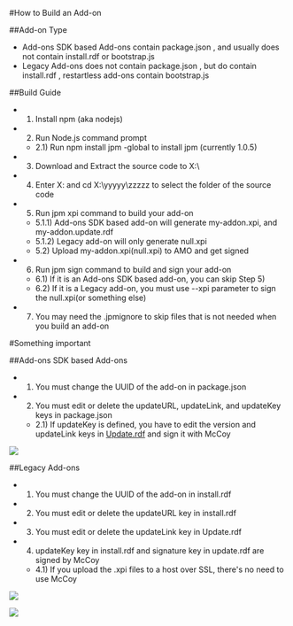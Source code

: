 #How to Build an Add-on

##Add-on Type
- Add-ons SDK based Add-ons contain package.json , and usually does not contain install.rdf or bootstrap.js
- Legacy Add-ons does not contain package.json , but do contain install.rdf , restartless add-ons contain bootstrap.js

##Build Guide
- 1) Install npm (aka nodejs)
- 2) Run Node.js command prompt
  - 2.1) Run npm install jpm -global to install jpm (currently 1.0.5)
- 3) Download and Extract the source code to X:\
- 4) Enter X: and cd X:\yyyyy\zzzzz to select the folder of the source code
- 5) Run jpm xpi command to build your add-on
  - 5.1.1) Add-ons SDK based add-on will generate my-addon.xpi, and my-addon.update.rdf
  - 5.1.2) Legacy add-on will only generate null.xpi
  - 5.2) Upload my-addon.xpi(null.xpi) to AMO and get signed
- 6) Run jpm sign command to build and sign your add-on
  - 6.1) If it is an Add-ons SDK based add-on, you can skip Step 5)
  - 6.2) If it is a Legacy add-on, you must use --xpi parameter to sign the null.xpi(or something else)
- 7) You may need the .jpmignore to skip files that is not needed when you build an add-on

#Something important

##Add-ons SDK based Add-ons
- 1) You must change the UUID of the add-on in package.json
- 2) You must edit or delete the updateURL, updateLink, and updateKey keys in package.json
  - 2.1) If updateKey is defined, you have to edit the version and updateLink keys in <a href="https://goo.gl/hHAx3m">Update.rdf</a> and sign it with McCoy

<p><img src="http://i66.tinypic.com/ml5abm.png"></p>

##Legacy Add-ons
- 1) You must change the UUID of the add-on in install.rdf
- 2) You must edit or delete the updateURL key in install.rdf
- 3) You must edit or delete the updateLink key in Update.rdf
- 4) updateKey key in install.rdf and signature key in update.rdf are signed by McCoy
  - 4.1) If you upload the .xpi files to a host over SSL, there's no need to use McCoy

<p><img src="http://i68.tinypic.com/29zzcpv.png"></p>
<p><img src="http://i67.tinypic.com/6944dl.png"></p>
